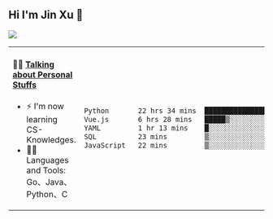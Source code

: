 
## Hi I'm Jin Xu 👋
![](https://komarev.com/ghpvc/?username=jiayouxujin&color=brightgreen&label=PROFILE+VIEWS)



<table align="center">
<tr>
<td valign="top" width="60%">

#### 🏋️‍♀️ <a href="https://github.com/jiayouxujin" target="_blank">Talking about Personal Stuffs</a>
<!-- recent_releases starts -->

- ⚡  I'm now learning CS-Knowledges.  
- 🏊‍♂️ Languages and Tools: Go、Java、Python、C
<!-- recent_releases ends -->
</td>
<td>
 
<!--START_SECTION:waka-->

```txt
Python       22 hrs 34 mins  ██████████████████░░░░░░░   72.11 %
Vue.js       6 hrs 28 mins   █████▒░░░░░░░░░░░░░░░░░░░   20.67 %
YAML         1 hr 13 mins    █░░░░░░░░░░░░░░░░░░░░░░░░   03.90 %
SQL          23 mins         ▒░░░░░░░░░░░░░░░░░░░░░░░░   01.27 %
JavaScript   22 mins         ▒░░░░░░░░░░░░░░░░░░░░░░░░   01.21 %
```

<!--END_SECTION:waka-->
 
</td>
</tr>
</table>





